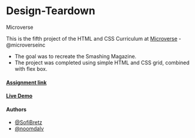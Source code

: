 # Design-Teardown
Microverse

This is the fifth project of the HTML and CSS Curriculum at [Microverse](https://www.microverse.org/) - @microverseinc
* The goal was to recreate the Smashing Magazine.
* The project was completed using simple HTML and CSS grid, combined with flex box.

#### [Assignment link](https://www.theodinproject.com/courses/html5-and-css3/lessons/design-teardown)

#### [Live Demo](https://rawcdn.githack.com/SofiBretz/Design-Teardown/1cdab46b5f3b585c9f770d483b4839253a5973d2/index.html)

#### Authors

* [@SofiBretz](https://github.com/SofiBretz)
* [@noomdalv](https://github.com/noomdalv/)
